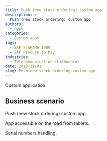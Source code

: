 ```yaml
---
title: Push (new stock ordering) custom app
description: >
  Push (new stock ordering) custom app
authors:
  - nype
categories:
  - Custom apps
tags:
  - SAP S/4HANA 1909
  - SAP Procure to Pay 
industries:
  - Telecommunication (Lithuania)
date: 2018-11-01
slug: Push-new-stock-ordering-custom-app
---
```


<!-- more -->

Custom application. 

## Business scenario

Push (new stock ordering) custom app.

App accessible on the road from tablets.

Serial numbers handling.









